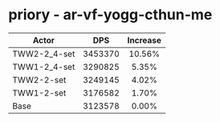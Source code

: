 # priory - ar-vf-yogg-cthun-me
| Actor | DPS | Increase |
|---|:---:|:---:|
|TWW2-2_4-set|3453370|10.56%|
|TWW1-2_4-set|3290825|5.35%|
|TWW2-2-set|3249145|4.02%|
|TWW1-2-set|3176582|1.70%|
|Base|3123578|0.00%|
